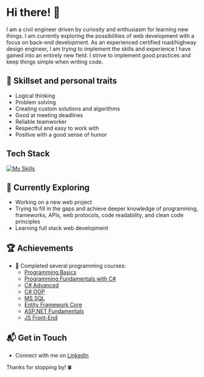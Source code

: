 # Hi there! 👋

I am a civil engineer driven by curiosity and enthusiasm for learning new things. I am currently exploring the possibilities of web development with a focus on back-end development. As an experienced certified road/highway design engineer, I am trying to implement the skills and experience I have gained into an entirely new field. I strive to implement good practices and keep things simple when writing code.

## 🚀 Skillset and personal traits
- Logical thinking
- Problem solving
- Creating custom solutions and algorithms
- Good at meeting deadlines
- Reliable teamworker
- Respectful and easy to work with
- Positive with a good sense of humor

## Tech Stack
[![My Skills](https://skillicons.dev/icons?i=cs,dotnet,bootstrap,js,html,css)](https://skillicons.dev)

## 🌱 Currently Exploring

- Working on a new web project
- Trying to fill in the gaps and achieve deeper knowledge of programming, frameworks, APIs, web protocols, code readability, and clean code principles
- Learning full stack web development

 ## 🏆 Achievements

- 🌟 Completed several programming courses:
    - [Programming Basics](https://softuni.bg/certificates/details/151342/6d676b6d)
    - [Programming Fundamentals with C#](https://softuni.bg/certificates/details/166991/2b441ab0)
    - [C# Advanced](https://softuni.bg/certificates/details/173520/edff0188)
    - [C# OOP](https://softuni.bg/certificates/details/181065/c9af3167)
    - [MS SQL](https://softuni.bg/certificates/details/185616/591e8054)
    - [Entity Framework Core](https://softuni.bg/certificates/details/194071/f86e6424)
    - [ASP.NET Fundamentals](https://softuni.bg/certificates/details/206718/931c0e18)
    - [JS Front-End](https://softuni.bg/certificates/details/232488/4c0c7503)

## 📬 Get in Touch

- Connect with me on [LinkedIn](https://www.linkedin.com/in/karina-nikolova-b12351118)

Thanks for stopping by! 🍀
